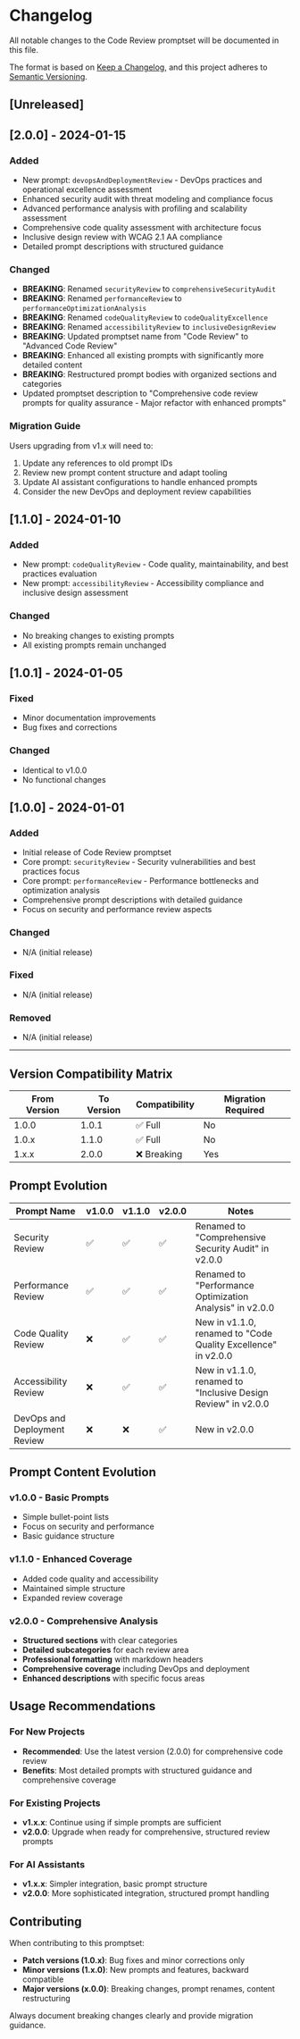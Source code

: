 # Changelog

All notable changes to the Code Review promptset will be documented in this file.

The format is based on [Keep a Changelog](https://keepachangelog.com/en/1.0.0/),
and this project adheres to [Semantic Versioning](https://semver.org/spec/v2.0.0.html).

## [Unreleased]

## [2.0.0] - 2024-01-15

### Added
- New prompt: `devopsAndDeploymentReview` - DevOps practices and operational excellence assessment
- Enhanced security audit with threat modeling and compliance focus
- Advanced performance analysis with profiling and scalability assessment
- Comprehensive code quality assessment with architecture focus
- Inclusive design review with WCAG 2.1 AA compliance
- Detailed prompt descriptions with structured guidance

### Changed
- **BREAKING**: Renamed `securityReview` to `comprehensiveSecurityAudit`
- **BREAKING**: Renamed `performanceReview` to `performanceOptimizationAnalysis`
- **BREAKING**: Renamed `codeQualityReview` to `codeQualityExcellence`
- **BREAKING**: Renamed `accessibilityReview` to `inclusiveDesignReview`
- **BREAKING**: Updated promptset name from "Code Review" to "Advanced Code Review"
- **BREAKING**: Enhanced all existing prompts with significantly more detailed content
- **BREAKING**: Restructured prompt bodies with organized sections and categories
- Updated promptset description to "Comprehensive code review prompts for quality assurance - Major refactor with enhanced prompts"

### Migration Guide
Users upgrading from v1.x will need to:
1. Update any references to old prompt IDs
2. Review new prompt content structure and adapt tooling
3. Update AI assistant configurations to handle enhanced prompts
4. Consider the new DevOps and deployment review capabilities

## [1.1.0] - 2024-01-10

### Added
- New prompt: `codeQualityReview` - Code quality, maintainability, and best practices evaluation
- New prompt: `accessibilityReview` - Accessibility compliance and inclusive design assessment

### Changed
- No breaking changes to existing prompts
- All existing prompts remain unchanged

## [1.0.1] - 2024-01-05

### Fixed
- Minor documentation improvements
- Bug fixes and corrections

### Changed
- Identical to v1.0.0
- No functional changes

## [1.0.0] - 2024-01-01

### Added
- Initial release of Code Review promptset
- Core prompt: `securityReview` - Security vulnerabilities and best practices focus
- Core prompt: `performanceReview` - Performance bottlenecks and optimization analysis
- Comprehensive prompt descriptions with detailed guidance
- Focus on security and performance review aspects

### Changed
- N/A (initial release)

### Fixed
- N/A (initial release)

### Removed
- N/A (initial release)

---

## Version Compatibility Matrix

| From Version | To Version | Compatibility | Migration Required |
|--------------|------------|---------------|-------------------|
| 1.0.0        | 1.0.1      | ✅ Full       | No                |
| 1.0.x        | 1.1.0      | ✅ Full       | No                |
| 1.x.x        | 2.0.0      | ❌ Breaking   | Yes               |

## Prompt Evolution

| Prompt Name | v1.0.0 | v1.1.0 | v2.0.0 | Notes |
|-------------|--------|--------|--------|-------|
| Security Review | ✅ | ✅ | ✅ | Renamed to "Comprehensive Security Audit" in v2.0.0 |
| Performance Review | ✅ | ✅ | ✅ | Renamed to "Performance Optimization Analysis" in v2.0.0 |
| Code Quality Review | ❌ | ✅ | ✅ | New in v1.1.0, renamed to "Code Quality Excellence" in v2.0.0 |
| Accessibility Review | ❌ | ✅ | ✅ | New in v1.1.0, renamed to "Inclusive Design Review" in v2.0.0 |
| DevOps and Deployment Review | ❌ | ❌ | ✅ | New in v2.0.0 |

## Prompt Content Evolution

### v1.0.0 - Basic Prompts
- Simple bullet-point lists
- Focus on security and performance
- Basic guidance structure

### v1.1.0 - Enhanced Coverage
- Added code quality and accessibility
- Maintained simple structure
- Expanded review coverage

### v2.0.0 - Comprehensive Analysis
- **Structured sections** with clear categories
- **Detailed subcategories** for each review area
- **Professional formatting** with markdown headers
- **Comprehensive coverage** including DevOps and deployment
- **Enhanced descriptions** with specific focus areas

## Usage Recommendations

### For New Projects
- **Recommended**: Use the latest version (2.0.0) for comprehensive code review
- **Benefits**: Most detailed prompts with structured guidance and comprehensive coverage

### For Existing Projects
- **v1.x.x**: Continue using if simple prompts are sufficient
- **v2.0.0**: Upgrade when ready for comprehensive, structured review prompts

### For AI Assistants
- **v1.x.x**: Simpler integration, basic prompt structure
- **v2.0.0**: More sophisticated integration, structured prompt handling

## Contributing

When contributing to this promptset:

- **Patch versions (1.0.x)**: Bug fixes and minor corrections only
- **Minor versions (1.x.0)**: New prompts and features, backward compatible
- **Major versions (x.0.0)**: Breaking changes, prompt renames, content restructuring

Always document breaking changes clearly and provide migration guidance.
